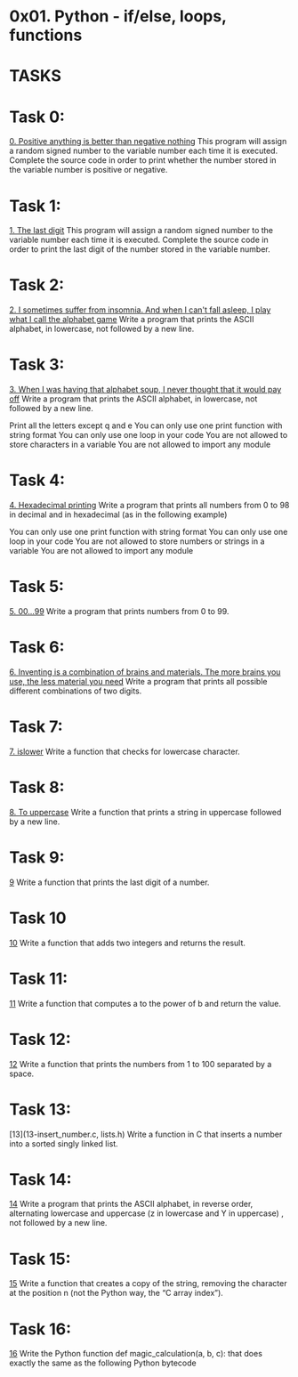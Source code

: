 # 0x01. Python - if/else, loops, functions
# TASKS

# Task 0:
[0. Positive anything is better than negative nothing](0-positive_or_negative.py)
This program will assign a random signed number to the variable number each time it is executed. Complete the source code in order to print whether the number stored in the variable number is positive or negative.

# Task 1:
[1. The last digit](1-last_digit.py)
This program will assign a random signed number to the variable number each time it is executed. Complete the source code in order to print the last digit of the number stored in the variable number.

# Task 2:
[2. I sometimes suffer from insomnia. And when I can't fall asleep, I play what I call the alphabet game](2-print_alphabet.py)
Write a program that prints the ASCII alphabet, in lowercase, not followed by a new line.

# Task 3:
[3. When I was having that alphabet soup, I never thought that it would pay off](3-print_alphabt.py)
Write a program that prints the ASCII alphabet, in lowercase, not followed by a new line.

Print all the letters except q and e
You can only use one print function with string format
You can only use one loop in your code
You are not allowed to store characters in a variable
You are not allowed to import any module

# Task 4:
[4. Hexadecimal printing](4-print_hexa.py)
Write a program that prints all numbers from 0 to 98 in decimal and in hexadecimal (as in the following example)

You can only use one print function with string format
You can only use one loop in your code
You are not allowed to store numbers or strings in a variable
You are not allowed to import any module

# Task 5:
[5. 00...99](5-print_comb2.py)
Write a program that prints numbers from 0 to 99.

# Task 6:
[6. Inventing is a combination of brains and materials. The more brains you use, the less material you need](6-print_comb3.py)
Write a program that prints all possible different combinations of two digits.

# Task 7:
[7. islower](7-islower.py)
Write a function that checks for lowercase character.

# Task 8:
[8. To uppercase](8-uppercase.py)
Write a function that prints a string in uppercase followed by a new line.

# Task 9:
[9](9-print_last_digit.py)
Write a function that prints the last digit of a number.

# Task 10
[10](10-add.py)
Write a function that adds two integers and returns the result.

# Task 11:
[11](11-pow.py)
Write a function that computes a to the power of b and return the value.

# Task 12:
[12](12-fizzbuzz.py)
Write a function that prints the numbers from 1 to 100 separated by a space.

# Task 13:
[13](13-insert_number.c, lists.h)
Write a function in C that inserts a number into a sorted singly linked list.

# Task 14:
[14](100-print_tebahpla.py)
Write a program that prints the ASCII alphabet, in reverse order, alternating lowercase and uppercase (z in lowercase and Y in uppercase) , not followed by a new line.

# Task 15:
[15](101-remove_char_at.py)
Write a function that creates a copy of the string, removing the character at the position n (not the Python way, the “C array index”).

# Task 16:
[16](102-magic_calculation.py)
Write the Python function def magic_calculation(a, b, c): that does exactly the same as the following Python bytecode
